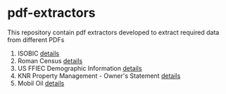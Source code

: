 # pdf-extractors
This repository contain pdf extractors developed to extract required data from different PDFs

1. ISOBIC [details](isobic/README.md)
2. Roman Census [details](roman-census/README.md)
3. US FFIEC Demographic Information  [details](us-ffiec-demographic-Info/README.md)
4. KNR Property Management - Owner's Statement [details](knr-property-mgmt/README.md)
5. Mobil Oil [details](mobil-oil/README.md)
